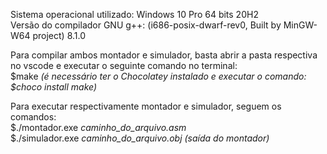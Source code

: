 Sistema operacional utilizado: Windows 10 Pro 64 bits 20H2  
Versão do compilador GNU g++: (i686-posix-dwarf-rev0, Built by MinGW-W64 project) 8.1.0  

Para compilar ambos montador e simulador, basta abrir a pasta respectiva no vscode e executar o seguinte comando no terminal:  
$make *(é necessário ter o Chocolatey instalado e executar o comando: $choco install make)*  

Para executar respectivamente montador e simulador, seguem os comandos:  
$./montador.exe *caminho_do_arquivo.asm*  
$./simulador.exe *caminho_do_arquivo.obj (saída do montador)*  

